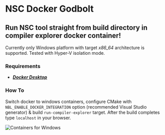 # NSC Docker Godbolt

## Run NSC tool straight from build directory in compiler explorer docker container!

Currently only Windows platform with target *x86_64* architecture is supported. Tested with Hyper-V isolation mode.

### Requirements

- [***Docker Desktop***](https://www.docker.com/products/docker-desktop/)

### How To

Switch docker to windows containers, configure CMake with `NBL_ENABLE_DOCKER_INTEGRATION` option (recommended Visual Studio generator) & build `run-compiler-explorer` target. After the build completes type `localhost` in your browser.

![Containers for Windows](https://user-images.githubusercontent.com/65064509/152947300-affca592-35a7-4e4c-a7fc-2055ce1ba528.png)

